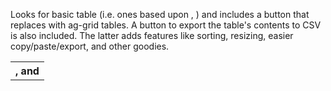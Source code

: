 Looks for basic table (i.e. ones based upon <table>, <th>, and <tr>) and includes a button that replaces with ag-grid tables.
A button to export the table's contents to CSV is also included.
The latter adds features like sorting, resizing, easier copy/paste/export, and other goodies.
